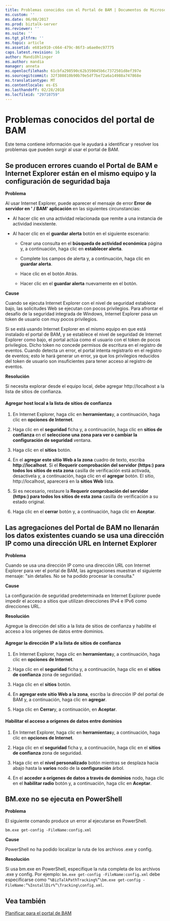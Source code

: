 ```yaml
---
title: Problemas conocidos con el Portal de BAM | Documentos de Microsoft
ms.custom: ''
ms.date: 06/08/2017
ms.prod: biztalk-server
ms.reviewer: ''
ms.suite: ''
ms.tgt_pltfrm: ''
ms.topic: article
ms.assetid: e681e910-c664-479c-86f3-a6ae0ec97775
caps.latest.revision: 16
author: MandiOhlinger
ms.author: mandia
manager: anneta
ms.openlocfilehash: 61cbfa298590c62b359045b6c7372501d8ef397e
ms.sourcegitcommit: 32f380810b90b70e5df7be72a6a14988a747868e
ms.translationtype: MT
ms.contentlocale: es-ES
ms.lasthandoff: 02/28/2018
ms.locfileid: "29710759"
---
```

# <a name="known-issues-in-the-bam-portal"></a>Problemas conocidos del portal de BAM
Este tema contiene información que le ayudará a identificar y resolver los problemas que pueden surgir al usar el portal de BAM.  
  
## <a name="errors-occur-when-the-bam-portal-and-ie-are-on-the-same-computer-and-security-settings-are-low"></a>Se producen errores cuando el Portal de BAM e Internet Explorer están en el mismo equipo y la configuración de seguridad baja  
 **Problema**  
  
 Al usar Internet Explorer, puede aparecer el mensaje de error **Error de servidor en ' / BAM' aplicación** en las siguientes circunstancias:  
  
-   Al hacer clic en una actividad relacionada que remite a una instancia de actividad inexistente.  
  
-   Al hacer clic en el **guardar alerta** botón en el siguiente escenario:  
  
    -   Crear una consulta en el **búsqueda de actividad económica** página y, a continuación, haga clic en **establecer alerta**.  
  
    -   Complete los campos de alerta y, a continuación, haga clic en **guardar alerta**.  
  
    -   Hace clic en el botón Atrás.  
  
    -   Hacer clic en el **guardar alerta** nuevamente en el botón.  
  
 **Cause**  
  
 Cuando se ejecuta Internet Explorer con el nivel de seguridad establece bajo, las solicitudes Web se ejecutan con pocos privilegios. Para afrontar el desafío de la seguridad integrada de Windows, Internet Explorer pasa un token de usuario con muy pocos privilegios.  
  
 Si se está usando Internet Explorer en el mismo equipo en que está instalado el portal de BAM, y se establece el nivel de seguridad de Internet Explorer como bajo, el portal actúa como el usuario con el token de pocos privilegios. Dicho token no concede permisos de escritura en el registro de eventos. Cuando detecta un error, el portal intenta registrarlo en el registro de eventos; esto le hará generar un error, ya que los privilegios reducidos del token de usuario son insuficientes para tener acceso al registro de eventos.  
  
 **Resolución**  
  
 Si necesita explorar desde el equipo local, debe agregar http://localhost a la lista de sitios de confianza.  
  
#### <a name="add-localhost-to-the-list-of-trusted-sites"></a>Agregar host local a la lista de sitios de confianza  
  
1.  En Internet Explorer, haga clic en **herramientas**y, a continuación, haga clic en **opciones de Internet**.  
  
2.  Haga clic en el **seguridad** ficha y, a continuación, haga clic en **sitios de confianza** en el **seleccione una zona para ver o cambiar la configuración de seguridad** ventana.  
  
3.  Haga clic en el **sitios** botón.  
  
4.  En el **agregar este sitio Web a la zona** cuadro de texto, escriba **http://localhost**. Si el **Requerir comprobación del servidor (https:) para todos los sitios de esta zona** casilla de verificación está activada, desactívela y, a continuación, haga clic en el **agregar** botón. El sitio, http://localhost, aparecerá en la **sitios Web** lista.  
  
5.  Si es necesario, restaure la **Requerir comprobación del servidor (https:) para todos los sitios de esta zona** casilla de verificación a su estado original.  
  
6.  Haga clic en el **cerrar** botón y, a continuación, haga clic en **Aceptar**.  
  
## <a name="bam-portal-aggregations-do-not-populate-existing-data-when-using-an-ip-address-as-a-url-in-internet-explorer"></a>Las agregaciones del Portal de BAM no llenarán los datos existentes cuando se usa una dirección IP como una dirección URL en Internet Explorer
 **Problema**  
  
 Cuando se usa una dirección IP como una dirección URL con Internet Explorer para ver el portal de BAM, las agregaciones muestran el siguiente mensaje: "sin detalles. No se ha podido procesar la consulta."  
  
 **Cause**  
  
 La configuración de seguridad predeterminada en Internet Explorer puede impedir el acceso a sitios que utilizan direcciones IPv4 e IPv6 como direcciones URL.  
  
 **Resolución**  
  
 Agregue la dirección del sitio a la lista de sitios de confianza y habilite el acceso a los orígenes de datos entre dominios.  
  
#### <a name="add-the-ip-address-to-the-trusted-sites-list"></a>Agregar la dirección IP a la lista de sitios de confianza  
  
1.  En Internet Explorer, haga clic en **herramientas**y, a continuación, haga clic en **opciones de Internet**.  
  
2.  Haga clic en el **seguridad** ficha y, a continuación, haga clic en el **sitios de confianza** zona de seguridad.  
  
3.  Haga clic en el **sitios** botón.  
  
4.  En **agregar este sitio Web a la zona**, escriba la dirección IP del portal de BAM y, a continuación, haga clic en **agregar**.  
  
5.  Haga clic en **Cerrar**y, a continuación, en **Aceptar**.  
  
#### <a name="enable-access-to-data-sources-across-domains"></a>Habilitar el acceso a orígenes de datos entre dominios  
  
1.  En Internet Explorer, haga clic en **herramientas**y, a continuación, haga clic en **opciones de Internet**.  
  
2.  Haga clic en el **seguridad** ficha y, a continuación, haga clic en el **sitios de confianza** zona de seguridad.  
  
3.  Haga clic en el **nivel personalizado** botón mientras se desplaza hacia abajo hasta la **varios** nodo de la **configuración** árbol.  
  
4.  En el **acceder a orígenes de datos a través de dominios** nodo, haga clic en el **habilitar radio** botón y, a continuación, haga clic en **Aceptar**.  
  
## <a name="bmexe-does-not-run-in-powershell"></a>BM.exe no se ejecuta en PowerShell  
 **Problema**  
  
 El siguiente comando produce un error al ejecutarse en PowerShell.  
  
```  
bm.exe get-config -FileName:config.xml  
```  
  
 **Cause**  
  
 PowerShell no ha podido localizar la ruta de los archivos .exe y config.  
  
 **Resolución**  
  
 Si usa bm.exe en PowerShell, especifique la ruta completa de los archivos .exe y config. Por ejemplo: `bm.exe get-config -FileName:config.xml` debe especificarse como `“%BizTalkPathTracking%”\bm.exe get-config -FileName:”%InstallDir%”\Tracking\config.xml`.  
  
## <a name="see-also"></a>Vea también  
 [Planificar para el portal de BAM](../core/planning-for-the-bam-portal.md)